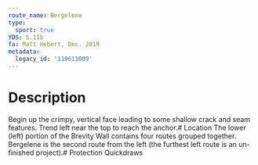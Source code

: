 ```yaml
---
route_name: Bergelene
type:
  sport: true
YDS: 5.11b
fa: Matt Hebert, Dec. 2019
metadata:
  legacy_id: '119611009'
---
```

# Description
Begin up the crimpy, vertical face leading to some shallow crack and seam features. Trend left near the top to reach the anchor.# Location
The lower (left) portion of the Brevity Wall contains four routes grouped together. Bergelene is the second route from the left (the furthest left route is an un-finished project).# Protection
Quickdraws